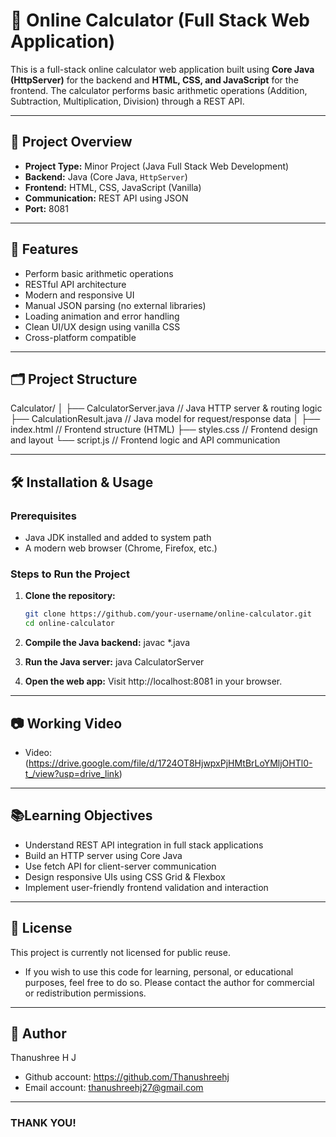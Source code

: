 # 🔢 Online Calculator (Full Stack Web Application)

This is a full-stack online calculator web application built using **Core Java (HttpServer)** for the backend and **HTML, CSS, and JavaScript** for the frontend. The calculator performs basic arithmetic operations (Addition, Subtraction, Multiplication, Division) through a REST API.

---

## 📌 Project Overview

- **Project Type:** Minor Project (Java Full Stack Web Development)
- **Backend:** Java (Core Java, `HttpServer`)
- **Frontend:** HTML, CSS, JavaScript (Vanilla)
- **Communication:** REST API using JSON
- **Port:** 8081

---

## 🎯 Features

- Perform basic arithmetic operations
- RESTful API architecture
- Modern and responsive UI
- Manual JSON parsing (no external libraries)
- Loading animation and error handling
- Clean UI/UX design using vanilla CSS
- Cross-platform compatible

---

## 🗂️ Project Structure

Calculator/
│
├── CalculatorServer.java // Java HTTP server & routing logic
├── CalculationResult.java // Java model for request/response data
│
├── index.html // Frontend structure (HTML)
├── styles.css // Frontend design and layout
└── script.js // Frontend logic and API communication


---

## 🛠️ Installation & Usage

### Prerequisites

- Java JDK installed and added to system path
- A modern web browser (Chrome, Firefox, etc.)

### Steps to Run the Project

1. **Clone the repository:**
   ```bash
   git clone https://github.com/your-username/online-calculator.git
   cd online-calculator

2. **Compile the Java backend:**
   javac *.java

3. **Run the Java server:**
   java CalculatorServer

4. **Open the web app:**
   Visit http://localhost:8081 in your browser.

---

## 📷 Working Video
- Video: (https://drive.google.com/file/d/1724OT8HjwpxPjHMtBrLoYMljOHTl0-t_/view?usp=drive_link)

---

## 📚Learning Objectives
- Understand REST API integration in full stack applications
- Build an HTTP server using Core Java
- Use fetch API for client-server communication
- Design responsive UIs using CSS Grid & Flexbox
- Implement user-friendly frontend validation and interaction

---

## 📄 License

This project is currently not licensed for public reuse.
- If you wish to use this code for learning, personal, or educational purposes, feel free to do so. Please contact the author for commercial or redistribution permissions.

---

## 👤 Author

Thanushree H J
- Github account: https://github.com/Thanushreehj
- Email account: thanushreehj27@gmail.com

---

### THANK YOU!
